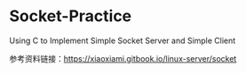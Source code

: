 # Socket-Practice
Using C to Implement Simple Socket Server and Simple Client

参考资料链接：https://xiaoxiami.gitbook.io/linux-server/socket
